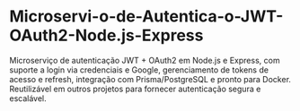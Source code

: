 # Microservi-o-de-Autentica-o-JWT-OAuth2-Node.js-Express
Microserviço de autenticação JWT + OAuth2 em Node.js e Express, com suporte a login via credenciais e Google, gerenciamento de tokens de acesso e refresh, integração com Prisma/PostgreSQL e pronto para Docker. Reutilizável em outros projetos para fornecer autenticação segura e escalável.
